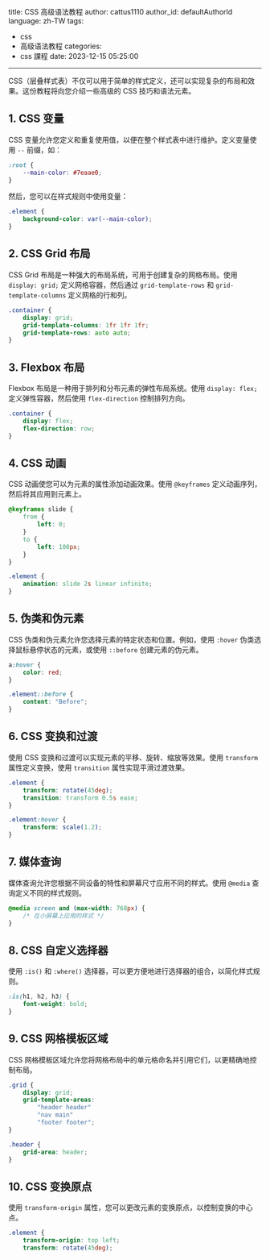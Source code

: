 title: CSS 高级语法教程
author: cattus1110
author_id: defaultAuthorId
language: zh-TW
tags:
  - css
  - 高级语法教程
categories:
  - css 課程
date: 2023-12-15 05:25:00
---
CSS（层叠样式表）不仅可以用于简单的样式定义，还可以实现复杂的布局和效果。这份教程将向您介绍一些高级的 CSS 技巧和语法元素。

## 1. CSS 变量

CSS 变量允许您定义和重复使用值，以便在整个样式表中进行维护。定义变量使用 `--` 前缀，如：

```css
:root {
    --main-color: #7eaae0;
}
```

然后，您可以在样式规则中使用变量：

```css
.element {
    background-color: var(--main-color);
}
```

## 2. CSS Grid 布局

CSS Grid 布局是一种强大的布局系统，可用于创建复杂的网格布局。使用 `display: grid;` 定义网格容器，然后通过 `grid-template-rows` 和 `grid-template-columns` 定义网格的行和列。

```css
.container {
    display: grid;
    grid-template-columns: 1fr 1fr 1fr;
    grid-template-rows: auto auto;
}
```

## 3. Flexbox 布局

Flexbox 布局是一种用于排列和分布元素的弹性布局系统。使用 `display: flex;` 定义弹性容器，然后使用 `flex-direction` 控制排列方向。

```css
.container {
    display: flex;
    flex-direction: row;
}
```

## 4. CSS 动画

CSS 动画使您可以为元素的属性添加动画效果。使用 `@keyframes` 定义动画序列，然后将其应用到元素上。

```css
@keyframes slide {
    from {
        left: 0;
    }
    to {
        left: 100px;
    }
}

.element {
    animation: slide 2s linear infinite;
}
```

## 5. 伪类和伪元素

CSS 伪类和伪元素允许您选择元素的特定状态和位置。例如，使用 `:hover` 伪类选择鼠标悬停状态的元素，或使用 `::before` 创建元素的伪元素。

```css
a:hover {
    color: red;
}

.element::before {
    content: "Before";
}
```

## 6. CSS 变换和过渡

使用 CSS 变换和过渡可以实现元素的平移、旋转、缩放等效果。使用 `transform` 属性定义变换，使用 `transition` 属性实现平滑过渡效果。

```css
.element {
    transform: rotate(45deg);
    transition: transform 0.5s ease;
}

.element:hover {
    transform: scale(1.2);
}
```

## 7. 媒体查询

媒体查询允许您根据不同设备的特性和屏幕尺寸应用不同的样式。使用 `@media` 查询定义不同的样式规则。

```css
@media screen and (max-width: 768px) {
    /* 在小屏幕上应用的样式 */
}
```

## 8. CSS 自定义选择器

使用 `:is()` 和 `:where()` 选择器，可以更方便地进行选择器的组合，以简化样式规则。

```css
:is(h1, h2, h3) {
    font-weight: bold;
}
```

## 9. CSS 网格模板区域

CSS 网格模板区域允许您将网格布局中的单元格命名并引用它们，以更精确地控制布局。

```css
.grid {
    display: grid;
    grid-template-areas:
        "header header"
        "nav main"
        "footer footer";
}

.header {
    grid-area: header;
}
```

## 10. CSS 变换原点

使用 `transform-origin` 属性，您可以更改元素的变换原点，以控制变换的中心点。

```css
.element {
    transform-origin: top left;
    transform: rotate(45deg);
```
